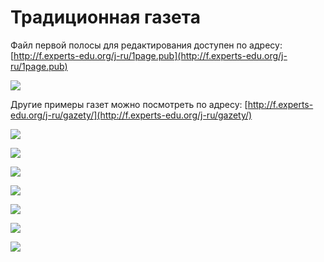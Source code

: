 # Традиционная газета

Файл первой полосы для редактирования доступен по адресу: [http://f.experts-edu.org/j-ru/1page.pub](http://f.experts-edu.org/j-ru/1page.pub)

![](https://chart.googleapis.com/chart?cht=qr\&chl=http%3A%2F%2Ff.experts-edu.org%2Fj-ru%2F1page.pub\&chs=180x180\&choe=UTF-8\&chld=L|2)

Другие примеры газет можно посмотреть по адресу: [http://f.experts-edu.org/j-ru/gazety/](http://f.experts-edu.org/j-ru/gazety/)

![](https://chart.googleapis.com/chart?cht=qr\&chl=http%3A%2F%2Ff.experts-edu.org%2Fj-ru%2Fgazety%2F\&chs=180x180\&choe=UTF-8\&chld=L|2)

![](../.gitbook/assets/1page.jpg)

![](../.gitbook/assets/2page.jpg)

![](../.gitbook/assets/3page.jpg)

![](../.gitbook/assets/4page.jpg)

![](../.gitbook/assets/5page.jpg)

![](../.gitbook/assets/6page.jpg)
